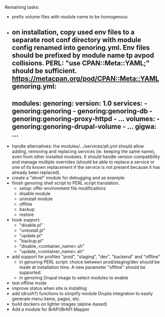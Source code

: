 Remaining tasks:
- prefix volume files with module name to be homogenous
- on installation, copy used env files to a separate root conf directory with
  module config renamed into genoring.yml.
  Env files should be prefixed by module name tp avpod collisions.
  PERL: "use CPAN::Meta::YAML;" should be sufficient.
  https://metacpan.org/pod/CPAN::Meta::YAML
  genoring.yml:
  ----------
  modules:
    genoring:
      version: 1.0
      services:
        - genoring:genoring
        - genoring:genoring-db
        - genoring:genoring-proxy-httpd
        - ...
      volumes:
        - genoring:genoring-drupal-volume
        - ...
    gigwa:
      ...
  ----------
- handle alternatives:
  the modules/.../services/alt.yml should allow adding, removing and replacing
  services (ie. keeping the same name), even from other installed modules. It
  should handle version compatibility and manage multiple overrides (should be
  able to replace a service or one of its known replacement if the service is
  not present because it has already been replaced).
- create a "devel" module for debugging and as example
- finish genoring shell script to PERL script translation.
  - setup: offer environment file modifications
  - disable module
  - uninstall module
  - offline
  - backup
  - restore
- hook support:
  - "disable.pl"
  - "uninstall.pl"
  - "update.pl"
  - "backup.pl"
  - "disable_<container_name>.sh"
  - "update_<container_name>.sh"
- add support for profiles "prod", "staging", "dev", "backend" and "offline"
  - in genoring PERL script: choice between prod/staging/dev should be made at
    installation time. A new parameter "offline" should be supported.
  - in genoring Drupal image to select modules to enable
- test offline mode
- improve status when site is installing
- add (drush?) functions to simplify module Drupla integration to easily
  generate menu items, pages, etc.
- build dockers on lighter images (alpine-based)
- Add a module for BrAPI/BrAPI Mapper
